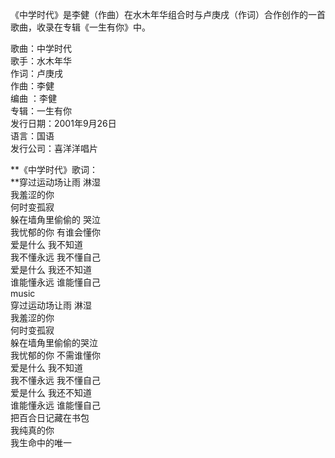 

《中学时代》是李健（作曲）在水木年华组合时与卢庚戌（作词）合作创作的一首歌曲，收录在专辑《一生有你》中。

歌曲：中学时代  
歌手：水木年华  
作词：卢庚戌  
作曲：李健  
编曲 ：李健  
专辑：一生有你  
发行日期：2001年9月26日  
语言：国语  
发行公司：喜洋洋唱片

**《中学时代》歌词：  
**穿过运动场让雨 淋湿  
我羞涩的你  
何时变孤寂  
躲在墙角里偷偷的 哭泣  
我忧郁的你 有谁会懂你  
爱是什么 我不知道  
我不懂永远 我不懂自己  
爱是什么 我还不知道  
谁能懂永远 谁能懂自己  
music  
穿过运动场让雨 淋湿  
我羞涩的你  
何时变孤寂  
躲在墙角里偷偷的哭泣  
我忧郁的你 不需谁懂你  
爱是什么 我不知道  
我不懂永远 我不懂自己  
爱是什么 我还不知道  
谁能懂永远 谁能懂自己  
把百合日记藏在书包  
我纯真的你  
我生命中的唯一

